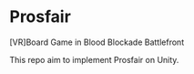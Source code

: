 # Prosfair
[VR]Board Game in Blood Blockade Battlefront

This repo aim to implement Prosfair on Unity.
